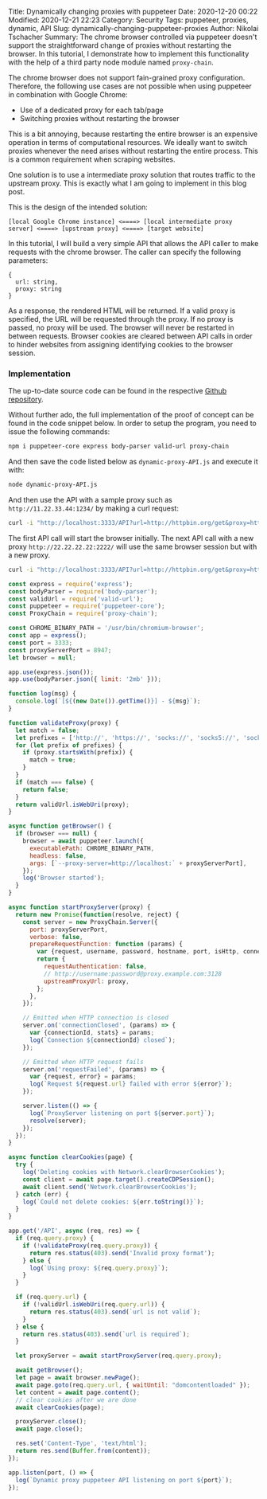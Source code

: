 Title: Dynamically changing proxies with puppeteer
Date: 2020-12-20 00:22
Modified: 2020-12-21 22:23
Category: Security
Tags: puppeteer, proxies, dynamic, API
Slug: dynamically-changing-puppeteer-proxies
Author: Nikolai Tschacher
Summary: The chrome browser controlled via puppeteer doesn't support the straightforward change of proxies without restarting the browser. In this tutorial, I demonstrate how to implement this functionality with the help of a third party node module named `proxy-chain`.

The chrome browser does not support fain-grained proxy configuration. Therefore, the following use cases are not possible when using puppeteer in combination with Google Chrome:

+ Use of a dedicated proxy for each tab/page
+ Switching proxies without restarting the browser

This is a bit annoying, because restarting the entire browser is an expensive operation in terms of computational resources. We ideally want to switch proxies whenever the need arises without restarting the entire process. This is a common requirement when scraping websites.

One solution is to use a intermediate proxy solution that routes traffic to the upstream proxy. This is exactly what I am going to implement in this blog post.

This is the design of the intended solution:

```
[local Google Chrome instance] <====> [local intermediate proxy server] <====> [upstream proxy] <====> [target website]
```

In this tutorial, I will build a very simple API that allows the API caller to make requests with the chrome browser. The caller can specify the following parameters:

```
{
  url: string,
  proxy: string
}
```

As a response, the rendered HTML will be returned. If a valid proxy is specified, the URL will be requested through the proxy. If no proxy is passed, no proxy will be used. The browser will never be restarted in between requests. Browser cookies are cleared between API calls in order to hinder websites from assigning identifying cookies to the browser session.

### Implementation

The up-to-date source code can be found in the respective [Github repository](https://github.com/NikolaiT/dynamically-changing-puppeteer-proxies).

Without further ado, the full implementation of the proof of concept can be found in the code snippet below. In order to setup the program, you need to issue the following commands:

```bash
npm i puppeteer-core express body-parser valid-url proxy-chain
```

And then save the code listed below as `dynamic-proxy-API.js` and execute it with:

```bash
node dynamic-proxy-API.js
```

And then use the API with a sample proxy such as `http://11.22.33.44:1234/` by making a curl request:

```bash
curl -i "http://localhost:3333/API?url=http://httpbin.org/get&proxy=http://11.22.33.44:1234/"
```

The first API call will start the browser initially. The next API call with a new proxy `http://22.22.22.22:2222/` will use the same browser session but with a new proxy.

```bash
curl -i "http://localhost:3333/API?url=http://httpbin.org/get&proxy=http://22.22.22.22:2222/"
```

```Javascript
const express = require('express');
const bodyParser = require('body-parser');
const validUrl = require('valid-url');
const puppeteer = require('puppeteer-core');
const ProxyChain = require('proxy-chain');

const CHROME_BINARY_PATH = '/usr/bin/chromium-browser';
const app = express();
const port = 3333;
const proxyServerPort = 8947;
let browser = null;

app.use(express.json());
app.use(bodyParser.json({ limit: '2mb' }));

function log(msg) {
  console.log(`[${(new Date()).getTime()}] - ${msg}`);
}

function validateProxy(proxy) {
  let match = false;
  let prefixes = ['http://', 'https://', 'socks://', 'socks5://', 'socks4://'];
  for (let prefix of prefixes) {
    if (proxy.startsWith(prefix)) {
      match = true;
    }
  }
  if (match === false) {
    return false;
  }
  return validUrl.isWebUri(proxy);
}

async function getBrowser() {
  if (browser === null) {
    browser = await puppeteer.launch({
      executablePath: CHROME_BINARY_PATH,
      headless: false,
      args: [`--proxy-server=http://localhost:` + proxyServerPort],
    });
    log('Browser started');
  }
}

async function startProxyServer(proxy) {
  return new Promise(function(resolve, reject) {
    const server = new ProxyChain.Server({
      port: proxyServerPort,
      verbose: false,
      prepareRequestFunction: function (params) {
        var {request, username, password, hostname, port, isHttp, connectionId} = params;
        return {
          requestAuthentication: false,
          // http://username:password@proxy.example.com:3128
          upstreamProxyUrl: proxy,
        };
      },
    });

    // Emitted when HTTP connection is closed
    server.on('connectionClosed', (params) => {
      var {connectionId, stats} = params;
      log(`Connection ${connectionId} closed`);
    });

    // Emitted when HTTP request fails
    server.on('requestFailed', (params) => {
      var {request, error} = params;
      log(`Request ${request.url} failed with error ${error}`);
    });

    server.listen(() => {
      log(`ProxyServer listening on port ${server.port}`);
      resolve(server);
    });
  });
}

async function clearCookies(page) {
  try {
    log('Deleting cookies with Network.clearBrowserCookies');
    const client = await page.target().createCDPSession();
    await client.send('Network.clearBrowserCookies');
  } catch (err) {
    log(`Could not delete cookies: ${err.toString()}`);
  }
}

app.get('/API', async (req, res) => {
  if (req.query.proxy) {
    if (!validateProxy(req.query.proxy)) {
      return res.status(403).send('Invalid proxy format');
    } else {
      log(`Using proxy: ${req.query.proxy}`);
    }
  }

  if (req.query.url) {
    if (!validUrl.isWebUri(req.query.url)) {
      return res.status(403).send(`url is not valid`);
    }
  } else {
    return res.status(403).send(`url is required`);
  }

  let proxyServer = await startProxyServer(req.query.proxy);

  await getBrowser();
  let page = await browser.newPage();
  await page.goto(req.query.url, { waitUntil: "domcontentloaded" });
  let content = await page.content();
  // clear cookies after we are done
  await clearCookies(page);

  proxyServer.close();
  await page.close();

  res.set('Content-Type', 'text/html');
  return res.send(Buffer.from(content));
});

app.listen(port, () => {
  log(`Dynamic proxy puppeteer API listening on port ${port}`);
});
```